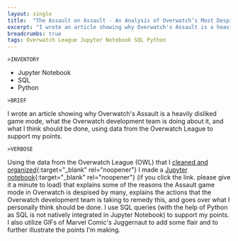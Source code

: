 ```yaml
---
layout: single
title:  "The Assault on Assault - An Analysis of Overwatch’s Most Despised Game Mode"
excerpt: "I wrote an article showing why Overwatch's Assault is a heavily disliked game mode, what the Overwatch development team is doing about it, and what I think should be done, using data from the Overwatch League to support my points."
breadcrumbs: true
tags: Overwatch League Jupyter Notebook SQL Python
---
```


```
>INVENTORY
```
- Jupyter Notebook
- SQL
- Python

```
>BRIEF
```
  I wrote an article showing why Overwatch's Assault is a heavily disliked game mode, what the Overwatch development team is doing about it, and what I think should be done, using data from the Overwatch League to support my points.
  
```
>VERBOSE
```
  Using the data from the Overwatch League (OWL) that I [cleaned and organized](/overwatch-league-data-cleanup/){:target="_blank" rel="noopener"} I made a [Jupyter notebook](https://nbviewer.org/github/mtollefsen/overwatch-league-data-projects/blob/main/Notebooks/The%20Assault%20on%20Assault.ipynb){:target="_blank" rel="noopener"} (if you click the link. please give it a minute to load) that explains some of the reasons the Assault game mode in Overwatch is despised by many, explains the actions that the Overwatch development team is taking to remedy this, and goes over what I personally think should be done. I use SQL queries (with the help of Python as SQL is not natively integrated in Jupyter Notebook) to support my points. I also utilize GIFs of Marvel Comic's Juggernaut to add some flair and to further illustrate the points I'm making.
